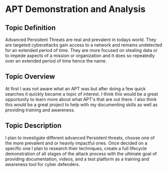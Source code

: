 # APT Demonstration and Analysis

##  Topic Definition

Advanced Persistent Threats are real and prevalent in todays world. They are targeted cyberattacks gain access to a network and remains undetected for an extended period of time. They are more focused on stealing data or to impede aspects of a mission or organization and it does so repeatedly over an extended period of time hence the name.

## Topic Overview

At first I was not aware what an APT was but after doing a few quick searches it quickly became a topic of interest. I think this would be a great opportunity to learn more about what APT's that are out there. I also think this would be a great project to help with my documenting skills as well as providing training and awareness.

## Topic Description

I plan to investigate different advanced Persistent threats, choose one of the more prevalent and or heavily impactful ones. Once decided on a specific one I plan to research their techniques, create a full lifecycle demonstration of all stages of the attack process with the ultimate goal of providing documentation, videos, and a test platform as a training and awareness tool for cyber defenders.



